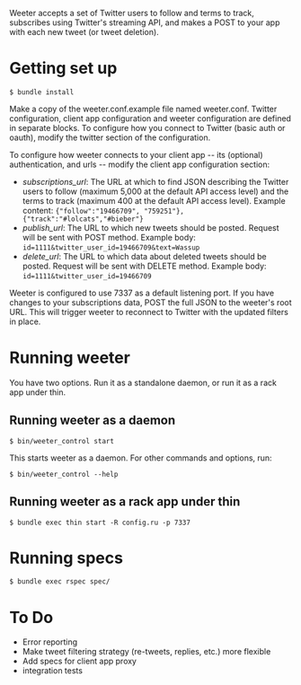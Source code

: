 Weeter accepts a set of Twitter users to follow and terms to track, subscribes using Twitter's streaming API, and makes a POST to your app with each new tweet (or tweet deletion).

Getting set up
==============

    $ bundle install

Make a copy of the weeter.conf.example file named weeter.conf. Twitter configuration, client app configuration and weeter configuration are defined in separate
blocks. To configure how you connect to Twitter (basic auth or oauth), modify the twitter section of the configuration. 

To configure how weeter connects to your client app -- its (optional) authentication, and urls -- modify the client app configuration section:

* _subscriptions_url_: The URL at which to find JSON describing the Twitter users to follow (maximum 5,000 at the default API access level) and the terms to track (maximum 400 at the default API access level). Example content:
    `{"follow":"19466709", "759251"},{"track":"#lolcats","#bieber"}`
* _publish_url_: The URL to which new tweets should be posted. Request will be sent with POST method. Example body:
    `id=1111&twitter_user_id=19466709&text=Wassup`
* _delete_url_: The URL to which data about deleted tweets should be posted. Request will be sent with DELETE method. Example body:
    `id=1111&twitter_user_id=19466709`

Weeter is configured to use 7337 as a default listening port. If you have changes to your subscriptions data, POST the full JSON to the weeter's root URL. This will trigger weeter to reconnect to Twitter with the updated filters in place.

Running weeter
==============

You have two options. Run it as a standalone daemon, or run it as a rack app under thin.

Running weeter as a daemon
--------------------------

    $ bin/weeter_control start

This starts weeter as a daemon. For other commands and options, run:

    $ bin/weeter_control --help

Running weeter as a rack app under thin
---------------------------------------

    $ bundle exec thin start -R config.ru -p 7337


Running specs
=============

    $ bundle exec rspec spec/

To Do
=====
- Error reporting
- Make tweet filtering strategy (re-tweets, replies, etc.) more flexible
- Add specs for client app proxy
- integration tests

